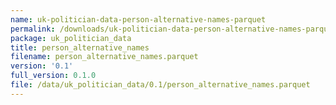 ```yaml
---
name: uk-politician-data-person-alternative-names-parquet
permalink: /downloads/uk-politician-data-person-alternative-names-parquet/0_1
package: uk_politician_data
title: person_alternative_names
filename: person_alternative_names.parquet
version: '0.1'
full_version: 0.1.0
file: /data/uk_politician_data/0.1/person_alternative_names.parquet
---
```

